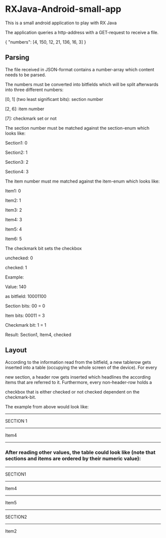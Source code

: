 # RXJava-Android-small-app

This is a small android application to play with RX Java


The application queries a http-address with a GET-request to receive a file.

{
    "numbers": [4, 150, 12, 21, 136, 16, 3]
}

## Parsing

The file received in JSON-format contains a number-array which content needs to be parsed.

The numbers must be converted into bitfields which will be split afterwards into three different numbers:

[0, 1] (two least significant bits): section number

[2, 6]: item number

[7]: checkmark set or not

The section number must be matched against the section-enum which looks like:

Section1: 0

Section2: 1

Section3: 2

Section4: 3

The item number must me matched against the item-enum which looks like:

Item1: 0

Item2: 1

Item3: 2

Item4: 3

Item5: 4

Item6: 5

The checkmark bit sets the checkbox

unchecked: 0

checked: 1

Example:

Value: 140

as bitfield: 10001100

Section bits: 00 = 0

Item bits: 00011 = 3

Checkmark bit: 1 = 1

Result: Section1, Item4, checked

## Layout

According to the information read from the bitfield, a new tablerow gets inserted into a table (occupying the whole screen of the device). For every

new section, a header row gets inserted which headlines the according items that are referred to it. Furthermore, every non-header-row holds a

checkbox that is either checked or not checked dependent on the checkmark-bit.

The example from above would look like:

-----------------------

SECTION 1

-----------------------

Item4

-----------------------

### After reading other values, the table could look like (note that sections and items are ordered by their numeric value):

-----------------------

SECTION1

-----------------------

Item4

-----------------------

Item5

-----------------------

SECTION2

-----------------------

Item2

